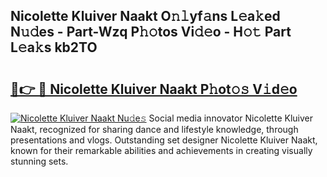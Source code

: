 ## Nicolette Kluiver Naakt O𝚗𝚕yf𝚊ns L𝚎a𝚔ed N𝚞𝚍es - Part-Wzq P𝚑𝚘tos Vi𝚍𝚎o - H𝚘𝚝 Part L𝚎a𝚔s kb2TO

# <h2><a href="http://kf7b44.oniu.top/?m=Nicolette+Kluiver+Naakt">🔗👉 🔴 Nicolette Kluiver Naakt P𝚑ot𝚘𝚜 V𝚒d𝚎o</a></h2>

[![Nicolette Kluiver Naakt Nu𝚍e𝚜](https://i.imgur.com/0qMVB7G.gif)](http://kf7b44.oniu.top/?m=Nicolette+Kluiver+Naakt)
Social media innovator Nicolette Kluiver Naakt, recognized for sharing dance and lifestyle knowledge, through presentations and vlogs. Outstanding set designer Nicolette Kluiver Naakt, known for their remarkable abilities and achievements in creating visually stunning sets.  

